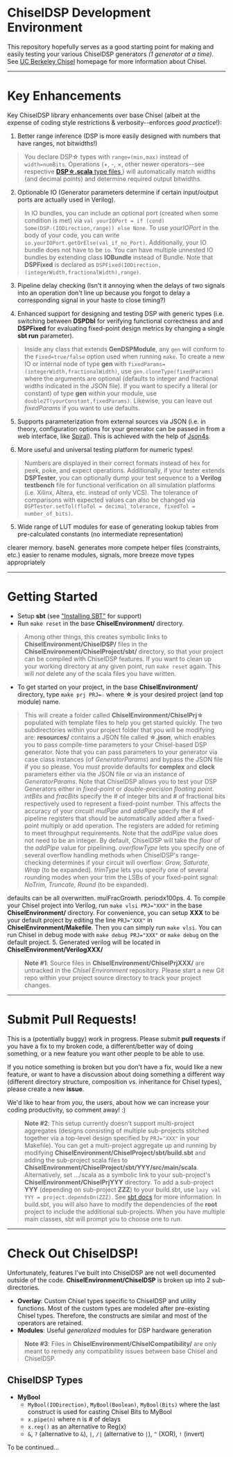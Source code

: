 ChiselDSP Development Environment
===================

This repository hopefully serves as a good starting point for making and easily testing your various ChiselDSP generators *(1 generator at a time)*. See [UC Berkeley Chisel](https://chisel.eecs.berkeley.edu) homepage for more information about Chisel.

----------

Key Enhancements
===============

Key ChiselDSP library enhancements over base Chisel (albeit at the expense of coding style restrictions & verbosity--enforces *good practice*!):

 1. Better range inference (DSP is more easily designed with numbers that have ranges, not bitwidths!)
 > You declare DSP☆ types with `range=(min,max)` instead of `width=numBits`. Operations (+, -, ×, other newer operators--see respective [**DSP☆.scala** type files ](ChiselDSP/Overlay/DSPTypes)) will automatically match widths (and decimal points) and determine required output bitwidths.

 2. Optionable IO (Generator parameters determine if certain input/output ports are actually used in Verilog).
 > In IO bundles, you can include an optional port (created when some condition is met) via `val yourIOPort = if (cond) Some(DSP☆(IODirection,range)) else None`. To use *yourIOPort* in the body of your code, you can write `io.yourIOPort.getOrElse(val_if_no_Port)`. Additionally, your IO bundle does not have to be `io`. You can have multiple unnested IO bundles by extending class **IOBundle** instead of Bundle. Note that **DSPFixed** is declared as `DSPFixed(IODirection,(integerWidth,fractionalWidth),range)`.

 3. Pipeline delay checking (Isn't it annoying when the delays of two signals into an operation don't line up because you forgot to delay a corresponding signal in your haste to close timing?)

 4. Enhanced support for designing and testing DSP with generic types (i.e. switching between **DSPDbl** for verifying functional correctness and and **DSPFixed** for evaluating fixed-point design metrics by changing a single **sbt run** parameter).
> Inside any class that extends **GenDSPModule**, any `gen` will conform to the `Fixed=true/false` option used when running `make`. To create a new IO or internal node of type **gen** with `fixedParams=(integerWidth,fractionalWidth)`, use `gen.cloneType(fixedParams)` where the arguments are optional (defaults to integer and fractional widths indicated in the JSON file). If you want to specify a literal (or constant) of type **gen** within your module, use `double2T(yourConstant,fixedParams)`. Likewise, you can leave out *fixedParams* if you want to use defaults.

 5. Supports parameterization from external sources via JSON (i.e. in theory, configuration options for your generator can be passed in from a web interface, like [Spiral](http://www.spiral.net/hardware/dftgen.html)). This is achieved with the help of [Json4s](http://json4s.org).

 6. More useful and universal testing platform for numeric types!
 > Numbers are displayed in their correct formats instead of hex for peek, poke, and expect operations. Additionally, if your tester extends **DSPTester**, you can optionally dump your test sequence to a **Verilog testbench** file for functional verification on all simulation platforms (i.e. Xilinx, Altera, etc. instead of only VCS). The tolerance of comparisons with expected values can also be changed via `DSPTester.setTol(floTol = decimal_tolerance,
                     fixedTol = number_of_bits)`.




 5. Wide range of LUT modules for ease of generating lookup tables from pre-calculated constants (no intermediate representation)

clearer memory. baseN. generates more compete helper files (constraints, etc.)  easier to rename modules, signals, more  breeze
move types appropriately


----------

Getting Started
===============

 - Setup **sbt** (see ["Installing SBT"](http://www.scala-sbt.org/0.13/docs/Setup.html) for support)
 - Run `make reset` in the base **ChiselEnvironment/** directory.

> Among other things, this creates symbolic links to **ChiselEnvironment/ChiselDSP/** files in the **ChiselEnvironment/ChiselProject/sbt/** directory, so that your project can be compiled with ChiselDSP features. If you want to clean up your working directory at any given point, run `make reset` again. This will *not* delete any of the scala files you have written.

- To get started on your project, in the base **ChiselEnvironment/** directory, type `make prj PRJ=☆` where **☆** is your desired project (and top module) name.

>This will create a folder called **ChiselEnvironment/ChiselPrj☆** populated with template files to help you get started quickly. The two subdirectories within your project folder that you will be modifying are:
>**resources/** contains a JSON file called **☆.json**, which enables you to pass compile-time parameters to your Chisel-based DSP generator. Note that you can pass parameters to your generator via case class instances (of *GeneratorParams*) and bypass the JSON file if you so please. You *must* provide defaults for **complex** and **clock** parameters either via the JSON file or via an instance of *GeneratorParams*. Note that ChiselDSP allows you to test your DSP Generators either in *fixed-point* or *double-precision floating point*. *intBits* and *fracBits* specify the # of integer bits and # of fractional bits respectively used to represent a fixed-point number. This affects the accuracy of your circuit! *mulPipe* and *addPipe* specify the # of pipeline registers that should be automatically added after a fixed-point multiply or add operation. The registers are added for retiming to meet throughput requirements. Note that the *addPipe* value does not need to be an integer. By default, ChiselDSP will take the *floor* of the *addPipe* value for pipelining. *overflowType* lets you specify one of several overflow handling methods when ChiselDSP's range-checking determines if your circuit will overflow: *Grow, Saturate, Wrap* (to be expanded). *trimType* lets you specify one of several rounding modes when your trim the LSBs of your fixed-point signal: *NoTrim, Truncate, Round* (to be expanded).

defaults can be all overwritten. mulFracGrowth. periodx100ps.
 4. To compile your Chisel project into Verilog, run `make vlsi PRJ="XXX"` in the base **ChiselEnvironment/** directory. For convenience, you can setup **XXX** to be your default project by editing the line `PRJ="XXX"` in **ChiselEnvironment/Makefile**. Then you can simply run `make vlsi`. You can run Chisel in debug mode with `make debug PRJ="XXX"` or `make debug` on the default project. 
 5. Generated verilog will be located in **ChiselEnvironment/VerilogXXX/**
 
 >**Note #1**: Source files in **ChiselEnvironment/ChiselPrjXXX/** are untracked in the *Chisel Environment* repository. Please start a new Git repo within your project source directory to track your project changes. 
 
----------

Submit Pull Requests!
=====================

This is a (potentially buggy) work in progress. Please submit **pull requests** if you have a fix to my broken code,  a different/better way of doing something, or a new feature you want other people to be able to use. 

If you notice something is broken but you don't have a fix, would like a new feature, or want to have a discussion about doing something a different way (different directory structure, composition vs. inheritance for Chisel types), please create a new **issue**.

We'd like to hear from *you*, the users, about how we can increase your coding productivity, so comment away! :)

>**Note #2**: This setup currently doesn't support multi-project aggregates (designs consisting of multiple sub-projects stitched together via a top-level design specified by `PRJ="XXX"` in your Makefile). You can get a multi-project aggregate up and running by modifying  **ChiselEnvironment/ChiselProject/sbt/build.sbt** and adding the sub-project scala files to **ChiselEnvironment/ChiselProject/sbt/YYY/src/main/scala**. Alternatively, set .../scala as a symbolic link to your sub-project's **ChiselEnvironment/ChiselPrjYYY** directory. To add a sub-project **YYY** (depending on sub-project **ZZZ**) to your build.sbt, use `lazy val YYY = project.dependsOn(ZZZ)`. See [sbt docs](http://www.scala-sbt.org/0.13/tutorial/Multi-Project.html "sbt docs") for more information. In build.sbt, you will also have to modify the dependencies of the **root** project to include the additional sub-projects. When you have multiple main classes, sbt will prompt you to choose one to run. 

----------

Check Out ChiselDSP!
====================

Unfortunately, features I've built into ChiselDSP are not well documented outside of the code. **ChiselEnvironment/ChiselDSP** is broken up into 2 sub-directories. 

 - **Overlay**: Custom Chisel types specific to ChiselDSP and utility functions. Most of the custom types are modeled after pre-existing Chisel types. Therefore, the constructs are similar and most of the operators are retained. 
 - **Modules**: Useful *generalized* modules for DSP hardware generation
 
>**Note #3**: Files in **ChiselEnvironment/ChiselCompatibility/** are only meant to remedy any compatibility issues between base Chisel and ChiselDSP.  

ChiselDSP Types
---------------

 - **MyBool**
	- `MyBool(IODirection)`, `MyBool(Boolean)`, `MyBool(Bits)` where the last construct is used for casting Chisel Bits to MyBool
	- `x.pipe(n)` where n is # of delays
	- `x.reg()` as an alternative to Reg(x)
	- `&`, `?` (alternative to `&`), `|`, `/|` (alternative to `|`), `^` (XOR), `!` (invert)
		 
		 
To be continued...
	


